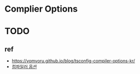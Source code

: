 # Complier Options

# TODO

## ref
- https://vomvoru.github.io/blog/tsconfig-compiler-options-kr/
- [컴파일러 옵션](https://typescript-kr.github.io/pages/Compiler%20Options.html)